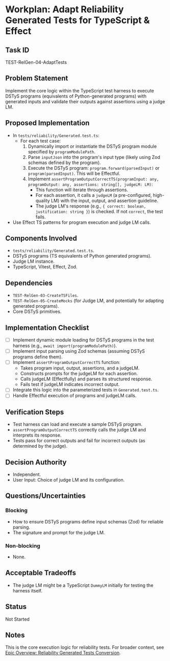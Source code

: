 # Workplan: Adapt Reliability Generated Tests for TypeScript & Effect

## Task ID
TEST-RelGen-04-AdaptTests

## Problem Statement
Implement the core logic within the TypeScript test harness to execute DSTyS programs (equivalents of Python-generated programs) with generated inputs and validate their outputs against assertions using a judge LM.

## Proposed Implementation
- In `tests/reliability/Generated.test.ts`:
    - For each test case:
        1. Dynamically import or instantiate the DSTyS program module specified by `programModulePath`.
        2. Parse `inputJson` into the program's input type (likely using Zod schemas defined by the program).
        3. Execute the DSTyS program: `program.forward(parsedInput)` or `program(parsedInput)`. This will be Effectful.
        4. Implement `assertProgramOutputCorrectTS(programInput: any, programOutput: any, assertions: string[], judgeLM: LM)`:
            - This function will iterate through assertions.
            - For each assertion, it calls a `judgeLM` (a pre-configured, high-quality LM) with the input, output, and assertion guideline.
            - The judge LM's response (e.g., `{ correct: boolean, justification: string }`) is checked. If not `correct`, the test fails.
- Use Effect TS patterns for program execution and judge LM calls.

## Components Involved
- `tests/reliability/Generated.test.ts`.
- DSTyS programs (TS equivalents of Python generated programs).
- Judge LM instance.
- TypeScript, Vitest, Effect, Zod.

## Dependencies
- `TEST-RelGen-03-CreateTSFiles`.
- `TEST-RelGen-05-CreateMocks` (for Judge LM, and potentially for adapting generated programs).
- Core DSTyS primitives.

## Implementation Checklist
- [ ] Implement dynamic module loading for DSTyS programs in the test harness (e.g., `await import(programModulePath)`).
- [ ] Implement input parsing using Zod schemas (assuming DSTyS programs define them).
- [ ] Implement `assertProgramOutputCorrectTS` function:
    - Takes program input, output, assertions, and a judgeLM.
    - Constructs prompts for the judgeLM for each assertion.
    - Calls judgeLM (Effectfully) and parses its structured response.
    - Fails test if judgeLM indicates incorrect output.
- [ ] Integrate this logic into the parameterized tests in `Generated.test.ts`.
- [ ] Handle Effectful execution of programs and judgeLM calls.

## Verification Steps
- Test harness can load and execute a sample DSTyS program.
- `assertProgramOutputCorrectTS` correctly calls the judge LM and interprets its response.
- Tests pass for correct outputs and fail for incorrect outputs (as determined by the judge).

## Decision Authority
- Independent.
- User Input: Choice of judge LM and its configuration.

## Questions/Uncertainties
### Blocking
- How to ensure DSTyS programs define input schemas (Zod) for reliable parsing.
- The signature and prompt for the judge LM.
### Non-blocking
- None.

## Acceptable Tradeoffs
- The judge LM might be a TypeScript `DummyLM` initially for testing the harness itself.

## Status
Not Started

## Notes
This is the core execution logic for reliability tests.
For broader context, see [Epic Overview: Reliability Generated Tests Conversion](../../docs/planning/workplans/TEST-ReliabilityGeneratedTests.md).